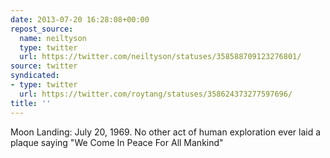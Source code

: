 ```yaml
---
date: 2013-07-20 16:28:08+00:00
repost_source:
  name: neiltyson
  type: twitter
  url: https://twitter.com/neiltyson/statuses/358588709123276801/
source: twitter
syndicated:
- type: twitter
  url: https://twitter.com/roytang/statuses/358624373277597696/
title: ''
---
```


Moon Landing: July 20, 1969. No other act of human exploration ever laid a plaque saying "We Come In Peace For All Mankind"